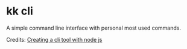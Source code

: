 # kk cli

A simple command line interface with personal most used commands.

Credits: <a href="https://blog.logrocket.com/creating-a-cli-tool-with-node-js/" target="_blank">Creating a cli tool with node js</a>
